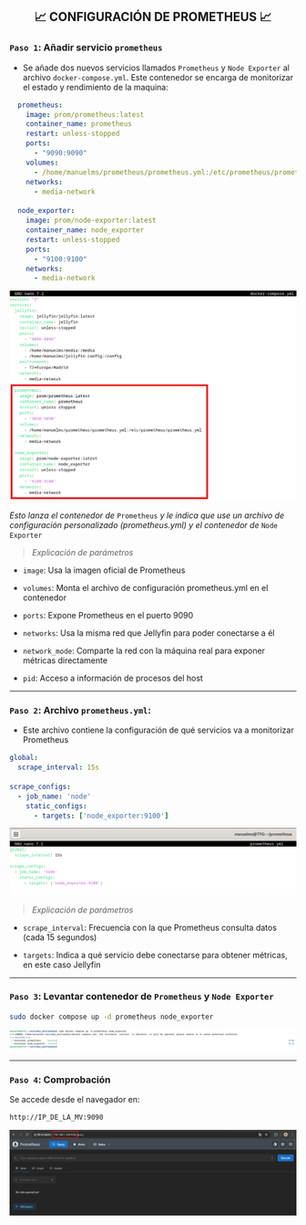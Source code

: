 <h2 align="center"> 📈 CONFIGURACIÓN DE PROMETHEUS 📈 </h2>

### `Paso 1`: Añadir servicio `prometheus`
- Se añade  dos nuevos servicios llamados `Prometheus` y `Node Exporter` al archivo `docker-compose.yml`. Este contenedor se encarga de monitorizar el estado y rendimiento de la maquina:

```yaml
  prometheus:
    image: prom/prometheus:latest
    container_name: prometheus
    restart: unless-stopped
    ports:
      - "9090:9090"
    volumes:
      - /home/manuelms/prometheus/prometheus.yml:/etc/prometheus/prometheus.yml
    networks:
      - media-network

  node_exporter:
    image: prom/node-exporter:latest
    container_name: node_exporter
    restart: unless-stopped
    ports:
      - "9100:9100"
    networks:
      - media-network
```
![](/MainFolder/img/28.png)

*Esto lanza el contenedor de* `Prometheus` *y le indica que use un archivo de configuración personalizado (prometheus.yml) y el contenedor de* `Node Exporter`

> *Explicación de parámetros*

- `image`: Usa la imagen oficial de Prometheus

- `volumes`: Monta el archivo de configuración prometheus.yml en el contenedor

- `ports`: Expone Prometheus en el puerto 9090

- `networks`: Usa la misma red que Jellyfin para poder conectarse a él

- `network_mode`: Comparte la red con la máquina real para exponer métricas directamente

- `pid`: Acceso a información de procesos del host

---

### `Paso 2`: Archivo `prometheus.yml`:

- Este archivo contiene la configuración de qué servicios va a monitorizar Prometheus

```yaml
global:
  scrape_interval: 15s

scrape_configs:
  - job_name: 'node'
    static_configs:
      - targets: ['node_exporter:9100']
```
![](/MainFolder/img/29.png)

> *Explicación de parámetros*

- `scrape_interval`: Frecuencia con la que Prometheus consulta datos (cada 15 segundos)

- `targets`: Indica a qué servicio debe conectarse para obtener métricas, en este caso Jellyfin

---

### `Paso 3`: Levantar contenedor de `Prometheus` y `Node Exporter`
  
```bash
sudo docker compose up -d prometheus node_exporter
```
![](/MainFolder/img/30.png)


---

### `Paso 4`: Comprobación
  
Se accede desde el navegador en: 

```bash
http://IP_DE_LA_MV:9090
```
![](/MainFolder/img/31.png)
